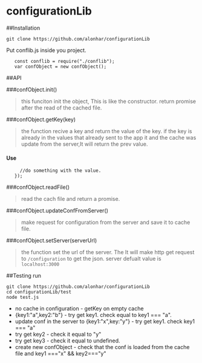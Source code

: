 # configurationLib


##Installation

```git clone https://github.com/alonhar/configurationLib```

Put conflib.js inside you project.

```
   const conflib = require("./conflib");
   var confObject = new confObject();
```


##API

###confObject.init()  
> this funciton init the object, This is like the constructor.
> return promise after the read of the cached file.


###confObject.getKey(key)
> the function recive a key and return the value of the key.
> if the key is already in the values that already sent to the app it
> and the cache was update from  the server,It will return the prev value.
#### Use 
 ```confObject.getKey(key).then(function(value){
      //do something with the value.
    });
   ```

###confObject.readFile()
>  read the cach file and return  a promise.

###confObject.updateConfFromServer()
>  make request for configuration from the server and save it to cache file.


###confObject.setServer(serverUrl)
> the function set the url of the server. The It will make http get request to `/configuration` to get the json.
> server defualt value is `localhost:3000`


##Testing 
run 
```
git clone https://github.com/alonhar/configurationLib
cd configurationLib/test
node test.js
```

* no cache in configuration - getKey on empty cache 
* {key1:"a",key2:"b"} - try get key1. check equal to key1 === "a".
* update conf in the server to {key1:"x",key:"y"} - try get key1. check key1 ===  "a"
* try get key2 - check it equal to  "y"
* try get key3 - check it equal to  undefined.
* create new confObject - check that the conf is loaded from the cache file and key1 ==="x" && key2==="y" 
